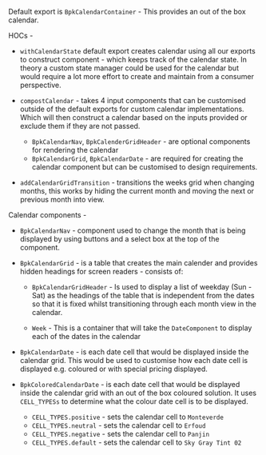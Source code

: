 Default export is `BpkCalendarContainer` - This provides an out of the box calendar.

HOCs -

  - `withCalendarState` default export creates calendar using all our exports to construct component - which keeps track of the calendar state. In theory a custom state manager could be used for the calendar but would require a lot more effort to create and maintain from a consumer perspective.

  - `compostCalendar` - takes 4 input components that can be customised outside of the default exports for custom calendar implementations. Which will then construct a calendar based on the inputs provided or exclude them if they are not passed.
    - `BpkCalendarNav`, `BpkCalenderGridHeader` - are optional components for rendering the calendar
    - `BpkCalendarGrid`, `BpkCalendarDate` - are required for creating the calendar component but can be customised to design requirements.

  - `addCalendarGridTransition` - transitions the weeks grid when changing months, this works by hiding the current month and moving the next or previous month into view.

Calendar components -

  - `BpkCalendarNav` - component used to change the month that is being displayed by using buttons and a select box at the top of the component.

  - `BpkCalendarGrid` - is a table that creates the main calender and provides hidden headings for screen readers - consists of:

    - `BpkCalendarGridHeader` - Is used to display a list of weekday (Sun - Sat) as the headings of the table that is independent from the dates so that it is fixed whilst transitioning through each month view in the calendar.

    - `Week` - This is a container that will take the `DateComponent` to display each of the dates in the calendar

  - `BpkCalendarDate` - is each date cell that would be displayed inside the calendar grid. This would be used to customise how each date cell is displayed e.g. coloured or with special pricing displayed.

  - `BpkColoredCalendarDate` - is each date cell that would be displayed inside the calendar grid with an out of the box coloured solution. It uses `CELL_TYPESs` to determine what the colour date cell is to be displayed.
    - `CELL_TYPES.positive` - sets the calendar cell to `Monteverde`
    - `CELL_TYPES.neutral` - sets the calendar cell to `Erfoud`
    - `CELL_TYPES.negative` - sets the calendar cell to `Panjin`
    - `CELL_TYPES.default` - sets the calendar cell to `Sky Gray Tint 02`
